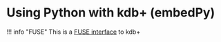 # Using Python with kdb+ (embedPy)


!!! info "FUSE"
    This is a [FUSE interface](/interfaces/fuse) to kdb+

